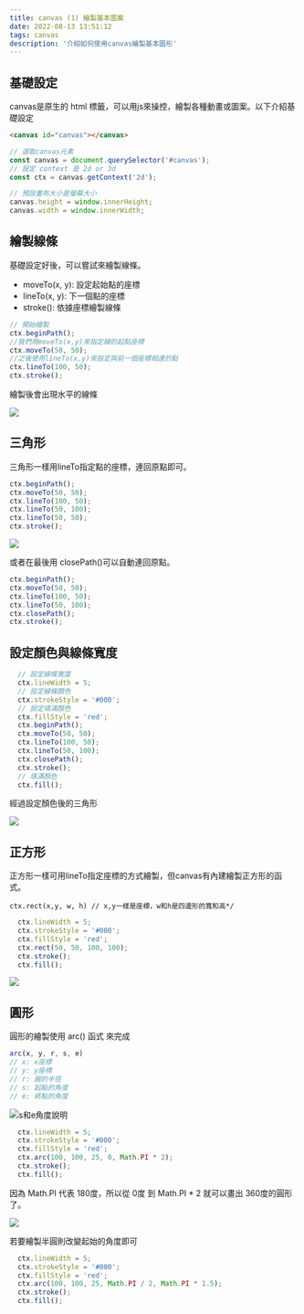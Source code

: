 ```yaml
---
title: canvas (1) 繪製基本圖案
date: 2022-08-13 13:51:12
tags: canvas
description: '介紹如何使用canvas繪製基本圖形'
---
```


## 基礎設定

canvas是原生的 html 標籤，可以用js來操控，繪製各種動畫或圖案。以下介紹基礎設定

``` html
<canvas id="canvas"></canvas> 
```

``` js
// 選取canvas元素
const canvas = document.querySelector('#canvas');
// 設定 context 是 2d or 3d
const ctx = canvas.getContext('2d');

// 預設畫布大小是螢幕大小
canvas.height = window.innerHeight;
canvas.width = window.innerWidth;
```

## 繪製線條

基礎設定好後，可以嘗試來繪製線條。

- moveTo(x, y): 設定起始點的座標
- lineTo(x, y): 下一個點的座標
- stroke(): 依據座標繪製線條

``` js
// 開始繪製
ctx.beginPath();
//我們用moveTo(x,y)來指定線的起點座標
ctx.moveTo(50, 50);
//之後使用lineTo(x,y)來指定與前一個座標相連的點
ctx.lineTo(100, 50);
ctx.stroke();
```

繪製後會出現水平的線條

![](https://firebasestorage.googleapis.com/v0/b/project-fb4ac.appspot.com/o/2022081301.png?alt=media&token=52fcd54d-c0cf-4f9e-a37a-e72bb56efbae)

## 三角形

三角形一樣用lineTo指定點的座標，連回原點即可。

``` js
ctx.beginPath();
ctx.moveTo(50, 50);
ctx.lineTo(100, 50);
ctx.lineTo(50, 100);
ctx.lineTo(50, 50);
ctx.stroke();
```

![](https://firebasestorage.googleapis.com/v0/b/project-fb4ac.appspot.com/o/2022081302.png?alt=media&token=ff4ed4e8-ddcc-445d-819c-662750f8947a)

或者在最後用 closePath()可以自動連回原點。

``` js
ctx.beginPath();
ctx.moveTo(50, 50);
ctx.lineTo(100, 50);
ctx.lineTo(50, 100);
ctx.closePath();
ctx.stroke();
```

## 設定顏色與線條寬度

``` js
  // 設定線條寬度
  ctx.lineWidth = 5;
  // 設定線條顏色
  ctx.strokeStyle = '#000';
  // 設定填滿顏色
  ctx.fillStyle = 'red';
  ctx.beginPath();
  ctx.moveTo(50, 50);
  ctx.lineTo(100, 50);
  ctx.lineTo(50, 100);
  ctx.closePath();
  ctx.stroke();
  // 填滿顏色
  ctx.fill();
```

經過設定顏色後的三角形

![](https://firebasestorage.googleapis.com/v0/b/project-fb4ac.appspot.com/o/2022081303.png?alt=media&token=14978bab-5f29-449e-8703-abb9fa462ff6)

## 正方形

正方形一樣可用lineTo指定座標的方式繪製，但canvas有內建繪製正方形的函式。

```
ctx.rect(x,y, w, h) // x,y一樣是座標，w和h是四邊形的寬和高*/
```

``` js
  ctx.lineWidth = 5;
  ctx.strokeStyle = '#000';
  ctx.fillStyle = 'red';
  ctx.rect(50, 50, 100, 100);
  ctx.stroke();
  ctx.fill();
```

![](https://firebasestorage.googleapis.com/v0/b/project-fb4ac.appspot.com/o/2022081304.png?alt=media&token=f59d83c6-8374-4fcc-99ba-85636a4596b3)

## 圓形

圓形的繪製使用 arc() 函式 來完成

``` js
arc(x, y, r, s, e)
// x: x座標
// y: y座標
// r: 圓的半徑
// s: 起點的角度
// e: 終點的角度
```

![s和e角度說明](https://ithelp.ithome.com.tw/upload/images/20180724/2010693504414fOrmj.jpg)

``` js
  ctx.lineWidth = 5;
  ctx.strokeStyle = '#000';
  ctx.fillStyle = 'red';
  ctx.arc(100, 100, 25, 0, Math.PI * 2);
  ctx.stroke();
  ctx.fill();
```

因為 Math.PI 代表 180度，所以從 0度 到 Math.PI * 2 就可以畫出 360度的圓形了。

![](https://firebasestorage.googleapis.com/v0/b/project-fb4ac.appspot.com/o/2022081305.png?alt=media&token=056b1188-e696-4fa9-b3ff-ca9c93fb0997)

若要繪製半圓則改變起始的角度即可

``` js
  ctx.lineWidth = 5;
  ctx.strokeStyle = '#000';
  ctx.fillStyle = 'red';
  ctx.arc(100, 100, 25, Math.PI / 2, Math.PI * 1.5);
  ctx.stroke();
  ctx.fill();
```

















